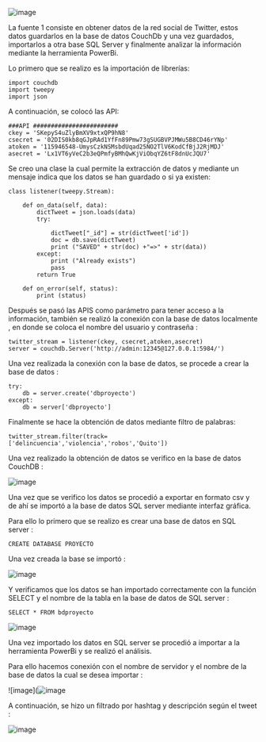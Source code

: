 ![image](https://user-images.githubusercontent.com/74840012/156652021-b6e086b8-d5d9-4275-818e-1efb4ad66ac8.png)  

La fuente 1 consiste en obtener datos de la red social de Twitter, estos datos guardarlos en la base de datos CouchDb y una vez guardados, importarlos a otra base SQL Server y finalmente analizar la información mediante la herramienta PowerBi. 

Lo primero que se realizo es la importación de librerías:

```
import couchdb
import tweepy
import json
```
A continuación, se colocó las API:

```
###API ########################
ckey = 'SKepyS4uZlyBmXV9xtxQP9hN8'
csecret = '02DIS0kb8qGJpRAd1YfFn89Pmw73gSUGBVPJMWu5B8CD46rYNp'
atoken = '115946548-UmysCzkNSMsbdUqad25NO2TlV6KodCfBjJ2RjMDJ'
asecret = 'Lx1VT6yVeC2b3eQPmfyBMhQwKjViObqYZ6tF8dnUcJQU7'
```

Se creo una clase la cual permite la extracción de datos y mediante un mensaje indica que los datos se han guardado o si ya existen:
```
class listener(tweepy.Stream):
    
    def on_data(self, data):
        dictTweet = json.loads(data)
        try:
            
            dictTweet["_id"] = str(dictTweet['id'])
            doc = db.save(dictTweet)
            print ("SAVED" + str(doc) +"=>" + str(data))
        except:
            print ("Already exists")
            pass
        return True
    
    def on_error(self, status):
        print (status)
```
Después se pasó las APIS como parámetro para tener acceso a la información, también se realizó la conexión con la base de datos localmente , en donde se coloca el nombre del usuario y contraseña : 

```
twitter_stream = listener(ckey, csecret,atoken,asecret)
server = couchdb.Server('http://admin:12345@127.0.0.1:5984/')

```

Una vez realizada la conexión con la base de datos, se procede a crear la base de datos : 
```
try:
    db = server.create('dbproyecto')
except:
    db = server['dbproyecto']

```

Finalmente se hace la obtención de datos mediante filtro de palabras: 

```
twitter_stream.filter(track=['delincuencia','violencia','robos','Quito'])

```

Una vez realizado la obtención de datos se verifico en la base de datos CouchDB :

![image](https://user-images.githubusercontent.com/74840012/156651676-7deeecae-13a5-4c02-8cef-1077274c0150.png)


Una vez que se verifico los datos se procedió a exportar en formato csv y de ahí se importó a la base de datos SQL server mediante interfaz gráfica.

Para ello lo primero que se realizo es crear una base de datos en SQL server :

```
CREATE DATABASE PROYECTO 

```

Una vez creada la base se importó : 


![image](https://user-images.githubusercontent.com/74840012/156651717-4308f242-8874-45d2-b27d-f4875a27ce1c.png)


Y verificamos que los datos se han importado correctamente con la función SELECT y el nombre de la tabla en la base de datos de SQL server : 

```
SELECT * FROM bdproyecto

```

![image](https://user-images.githubusercontent.com/74840012/156651756-66f7334d-e2e9-4478-815d-74be5fe53938.png)


Una vez importado los datos en SQL server se procedió a importar a la herramienta PowerBi y se realizó el análisis. 

Para ello hacemos conexión con el nombre de servidor y el nombre de la base de datos la cual se desea importar : 

![image](![image](https://user-images.githubusercontent.com/74840012/156651828-910e2097-94e3-4851-8103-bc0175923ee9.png)


A continuación, se hizo un filtrado por hashtag  y descripción según el tweet : 

![image](https://user-images.githubusercontent.com/74840012/156651857-8059745b-d341-4b74-877b-c1282046caec.png)

